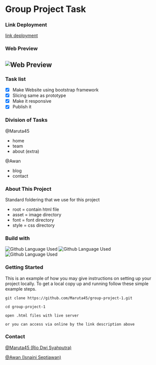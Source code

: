 <!-- @format -->

# Group Project Task

### Link Deployment

[link deployment](https://group-project-1.netlify.app/)

### Web Preview

## ![Web Preview](https://user-images.githubusercontent.com/93312306/169782687-010e416d-cde8-490d-baa7-80028d8c7447.png)

### Task list

- [x] Make Website using bootstrap framework
- [x] Slicing same as prototype
- [x] Make it responsive
- [x] Publish it

### Division of Tasks

@Maruta45

- home
- team
- about (extra)

@Awan

- blog
- contact

### About This Project

Standard foldering that we use for this project

- root = contain html file
- asset = image directory
- font = font directory
- style = css directory

### Build with

![Github Language Used](https://img.shields.io/badge/1-Html_5-orange)
![Github Language Used](https://img.shields.io/badge/2-CSS-blue)
![Github Language Used](https://img.shields.io/badge/3-Bootstrap_5.2-blueviolet)

### Getting Started

This is an example of how you may give instructions on setting up your project locally. To get a local copy up and running follow these simple example steps.

```
git clone https://github.com/Maruta45/group-project-1.git
```

```
cd group-project-1
```

```
open .html files with live server
```

```
or you can access via online by the link description above
```

### Contact

[@Maruta45 (Rio Dwi Syahputra)](https://github.com/Maruta45)

[@Awan (Isnaini Septiawan)](https://github.com/isnainiseptiawan)
